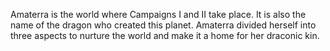 Amaterra is the world where Campaigns I and II take place. It is also the name of the dragon who created this planet. Amaterra divided herself into three aspects to nurture the world and make it a home for her draconic kin.